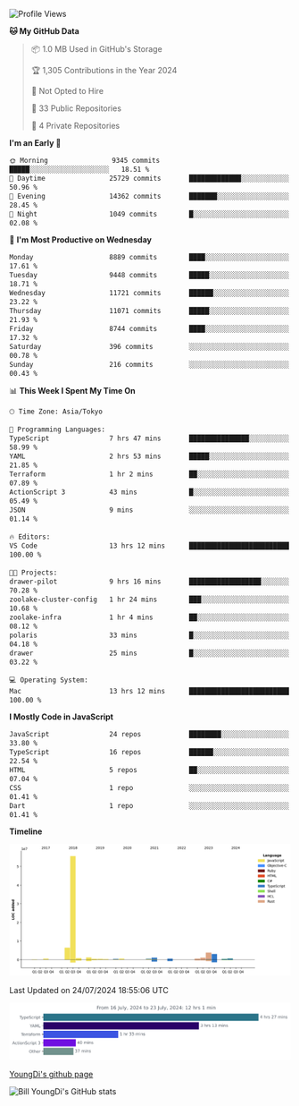 <!--START_SECTION:waka-->
![Profile Views](http://img.shields.io/badge/Profile%20Views-0-blue)

**🐱 My GitHub Data** 

> 📦 1.0 MB Used in GitHub's Storage 
 > 
> 🏆 1,305 Contributions in the Year 2024
 > 
> 🚫 Not Opted to Hire
 > 
> 📜 33 Public Repositories 
 > 
> 🔑 4 Private Repositories 
 > 
**I'm an Early 🐤** 

```text
🌞 Morning                9345 commits        █████░░░░░░░░░░░░░░░░░░░░   18.51 % 
🌆 Daytime                25729 commits       █████████████░░░░░░░░░░░░   50.96 % 
🌃 Evening                14362 commits       ███████░░░░░░░░░░░░░░░░░░   28.45 % 
🌙 Night                  1049 commits        █░░░░░░░░░░░░░░░░░░░░░░░░   02.08 % 
```
📅 **I'm Most Productive on Wednesday** 

```text
Monday                   8889 commits        ████░░░░░░░░░░░░░░░░░░░░░   17.61 % 
Tuesday                  9448 commits        █████░░░░░░░░░░░░░░░░░░░░   18.71 % 
Wednesday                11721 commits       ██████░░░░░░░░░░░░░░░░░░░   23.22 % 
Thursday                 11071 commits       █████░░░░░░░░░░░░░░░░░░░░   21.93 % 
Friday                   8744 commits        ████░░░░░░░░░░░░░░░░░░░░░   17.32 % 
Saturday                 396 commits         ░░░░░░░░░░░░░░░░░░░░░░░░░   00.78 % 
Sunday                   216 commits         ░░░░░░░░░░░░░░░░░░░░░░░░░   00.43 % 
```


📊 **This Week I Spent My Time On** 

```text
🕑︎ Time Zone: Asia/Tokyo

💬 Programming Languages: 
TypeScript               7 hrs 47 mins       ███████████████░░░░░░░░░░   58.99 % 
YAML                     2 hrs 53 mins       █████░░░░░░░░░░░░░░░░░░░░   21.85 % 
Terraform                1 hr 2 mins         ██░░░░░░░░░░░░░░░░░░░░░░░   07.89 % 
ActionScript 3           43 mins             █░░░░░░░░░░░░░░░░░░░░░░░░   05.49 % 
JSON                     9 mins              ░░░░░░░░░░░░░░░░░░░░░░░░░   01.14 % 

🔥 Editors: 
VS Code                  13 hrs 12 mins      █████████████████████████   100.00 % 

🐱‍💻 Projects: 
drawer-pilot             9 hrs 16 mins       ██████████████████░░░░░░░   70.28 % 
zoolake-cluster-config   1 hr 24 mins        ███░░░░░░░░░░░░░░░░░░░░░░   10.68 % 
zoolake-infra            1 hr 4 mins         ██░░░░░░░░░░░░░░░░░░░░░░░   08.12 % 
polaris                  33 mins             █░░░░░░░░░░░░░░░░░░░░░░░░   04.18 % 
drawer                   25 mins             █░░░░░░░░░░░░░░░░░░░░░░░░   03.22 % 

💻 Operating System: 
Mac                      13 hrs 12 mins      █████████████████████████   100.00 % 
```

**I Mostly Code in JavaScript** 

```text
JavaScript               24 repos            ████████░░░░░░░░░░░░░░░░░   33.80 % 
TypeScript               16 repos            ██████░░░░░░░░░░░░░░░░░░░   22.54 % 
HTML                     5 repos             ██░░░░░░░░░░░░░░░░░░░░░░░   07.04 % 
CSS                      1 repo              ░░░░░░░░░░░░░░░░░░░░░░░░░   01.41 % 
Dart                     1 repo              ░░░░░░░░░░░░░░░░░░░░░░░░░   01.41 % 
```



**Timeline**

![Lines of Code chart](https://raw.githubusercontent.com/Youngdi/Youngdi/master/assets/bar_graph.png)


 Last Updated on 24/07/2024 18:55:06 UTC
<!--END_SECTION:waka-->

![wakatime](./images/stat.svg)

[YoungDi's github page](https://youngdi.github.io)

![Bill YoungDi's GitHub stats](https://github-readme-stats.vercel.app/api?username=youngdi&count_private=true&show_icons=true)
